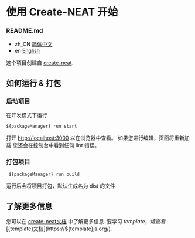 # 使用 Create-NEAT 开始

### README.md

- zh_CN [简体中文](README.md)
- en [English](README-EN.md)

这个项目创建自 [create-neat](https://github.com/xun082/create-neat).

## 如何运行 & 打包

### 启动项目

在开发模式下运行 
```
${packageManager} run start
```
打开 [http://localhost:3000](http://localhost:3000) 以在浏览器中查看。
如果您进行编辑，页面将重新加载
您还会在控制台中看到任何 lint 错误。

### 打包项目
```
 ${packageManager} run build
```
运行后会将项目打包，默认生成名为 dist 的文件

## 了解更多信息

您可以在 [create-neat文档](https://github.com/xun082/create-neat) 中了解更多信息.
要学习 ${template}，请查看 [${template}文档](https://${template}js.org/).
